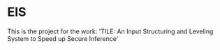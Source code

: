 # EIS
This is the project for the work: 'TILE: An  Input Structuring and Leveling System to Speed up Secure Inference' 
